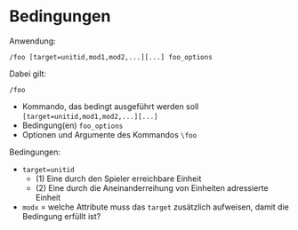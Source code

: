 # Bedingungen

Anwendung:

```
/foo [target=unitid,mod1,mod2,...][...] foo_options
```

Dabei gilt:

`/foo`
* Kommando, das bedingt ausgeführt werden soll 
`[target=unitid,mod1,mod2,...][...]`
* Bedingung(en)
`foo_options`
* Optionen und Argumente des Kommandos `\foo`

Bedingungen:

* `target=unitid`
  * (1) Eine durch den Spieler erreichbare Einheit
  * (2) Eine durch die Aneinanderreihung von Einheiten adressierte Einheit
* `modx` = welche Attribute muss das `target` zusätzlich aufweisen, damit die Bedingung erfüllt ist?
